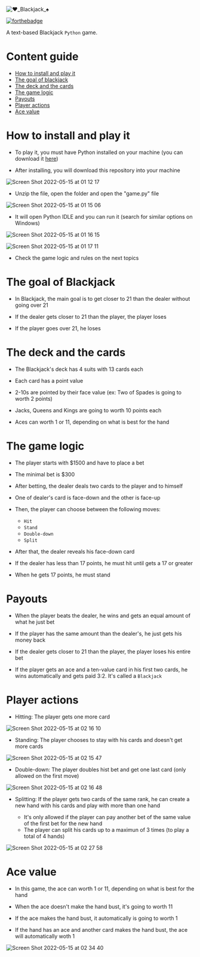 ![♥️_Blackjack_♠️](https://user-images.githubusercontent.com/55687321/168387175-5fef5eb1-e057-4db4-9c31-81a9f18dbd3f.png)

[![forthebadge](https://forthebadge.com/images/badges/made-with-python.svg)](https://forthebadge.com)

A text-based Blackjack `Python` game.

# Content guide

- [How to install and play it](#How-to-install-and-play-it)
- [The goal of blackjack](#The-goal-of-Blackjack)
- [The deck and the cards](#The-deck-and-the-cards)
- [The game logic](#The-game-logic)
- [Payouts](#Payouts)
- [Player actions](#Player-actions)
- [Ace value](#Ace-value)

# How to install and play it

- To play it, you must have Python installed on your machine (you can download it [here](https://www.python.org/downloads/))

- After installing, you will download this repository into your machine

![Screen Shot 2022-05-15 at 01 12 17](https://user-images.githubusercontent.com/55687321/168457048-c1617234-558c-4941-b390-21aa9e03a0b7.png)

- Unzip the file, open the folder and open the "game.py" file

![Screen Shot 2022-05-15 at 01 15 06](https://user-images.githubusercontent.com/55687321/168457135-70c6a4eb-1b15-485c-866f-9fab9dcb13aa.png)

- It will open Python IDLE and you can run it (search for similar options on Windows)

![Screen Shot 2022-05-15 at 01 16 15](https://user-images.githubusercontent.com/55687321/168457153-1ee4f76b-a7f9-4935-829b-fc26b360da57.png)

![Screen Shot 2022-05-15 at 01 17 11](https://user-images.githubusercontent.com/55687321/168457159-6d1911ca-7ff4-4e46-a59d-4515b8ecdb56.png)

- Check the game logic and rules on the next topics

# The goal of Blackjack

- In Blackjack, the main goal is to get closer to 21 than the dealer without going over 21

- If the dealer gets closer to 21 than the player, the player loses

- If the player goes over 21, he loses

# The deck and the cards

- The Blackjack's deck has 4 suits with 13 cards each

- Each card has a point value

- 2-10s are pointed by their face value (ex: Two of Spades is going to worth
  2 points)

- Jacks, Queens and Kings are going to worth 10 points each
- Aces can worth 1 or 11, depending on what is best for the hand

# The game logic

- The player starts with $1500 and have to place a bet

- The minimal bet is $300

- After betting, the dealer deals two cards to the player and to himself

- One of dealer's card is face-down and the other is face-up

- Then, the player can choose between the following moves:

  - `Hit`
  - `Stand`
  - `Double-down`
  - `Split`

- After that, the dealer reveals his face-down card

- If the dealer has less than 17 points, he must hit until gets a 17 or greater

- When he gets 17 points, he must stand

# Payouts

- When the player beats the dealer, he wins and gets an equal amount of what he just bet

- If the player has the same amount than the dealer's, he just gets his money back

- If the dealer gets closer to 21 than the player, the player loses his entire bet

- If the player gets an ace and a ten-value card in his first two cards, he wins automatically and gets paid 3:2. It's called a `Blackjack`

# Player actions

- Hitting: The player gets one more card

![Screen Shot 2022-05-15 at 02 16 10](https://user-images.githubusercontent.com/55687321/168458375-2a483a53-7a21-4f2f-b739-770ec2af1224.png)

- Standing: The player chooses to stay with his cards and doesn't get more cards

![Screen Shot 2022-05-15 at 02 15 47](https://user-images.githubusercontent.com/55687321/168458370-cdf8af6e-f9cf-4a0e-887a-03ff60bb39a1.png)

- Double-down: The player doubles hist bet and get one last card (only allowed on the first move)

![Screen Shot 2022-05-15 at 02 16 48](https://user-images.githubusercontent.com/55687321/168458381-5b89fe90-2c1d-4795-b022-1f0ebba86bfd.png)

- Splitting: If the player gets two cards of the same rank, he can create a new hand with his cards and play with more than one hand

  - It's only allowed if the player can pay another bet of the same value of the first bet for the new hand
  - The player can split his cards up to a maximun of 3 times (to play a total of 4 hands)

![Screen Shot 2022-05-15 at 02 27 58](https://user-images.githubusercontent.com/55687321/168458556-c4dd7e2a-5133-40ee-9c08-8e459b04663c.png)

# Ace value

- In this game, the ace can worth 1 or 11, depending on what is best for the hand

- When the ace doesn't make the hand bust, it's going to worth 11

- If the ace makes the hand bust, it automatically is going to worth 1

- If the hand has an ace and another card makes the hand bust, the ace will automatically woth 1

![Screen Shot 2022-05-15 at 02 34 40](https://user-images.githubusercontent.com/55687321/168458711-ccaf9da0-a74d-44db-8095-89d6b8440e77.png)
